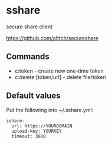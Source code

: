 # sshare
secure share client

https://github.com/alttch/secureshare

## Commands

* c:token - create new one-time token
* c:delete:[token/url] - delete file/token

## Default values

Put the following into ~/.sshare.yml:

```ymal
sshare:
  url: https://YOURDOMAIN
  upload-key: YOURKEY
  timeout: 3600
```
